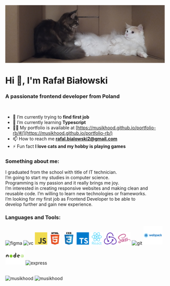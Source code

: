 <img src="./kotyy.png" alt="koty" align="center"/>

<h1 align="left">Hi 👋, I'm Rafał Białowski</h1>
<h3 align="left">A passionate frontend developer from Poland</h3>

<br/>

- 🔭 I’m currently trying to **find first job**
- 🌱 I’m currently learning **Typescript**
- 👨‍💻 My portfolio is available at [https://musikhood.github.io/portfolio-rb/#/](https://musikhood.github.io/portfolio-rb/)
- 📫 How to reach me **rafal.bialowski2@gmail.com**
- ⚡ Fun fact **I love cats and my hobby is playing games**

<h3 align="left">Something about me:</h3>
I graduated from the school with title of IT technician. <br/>
I’m going to start my studies in computer science. <br/>
Programming is my passion and it really brings me joy. <br/>
I’m interested in creating responsive websites and making clean and <br/>
reusable code. I’m willing to learn new technologies or frameworks. <br/>
I’m looking for my first job as Frontend Developer to be able to <br/>
develop further and gain new experience.

<h3 align="left">Languages and Tools:</h3>
<p align="left">
 <img src="https://www.vectorlogo.zone/logos/figma/figma-icon.svg" alt="figma" width="40" height="40"/>
 <img src="https://camo.githubusercontent.com/5fa137d222dde7b69acd22c6572a065ce3656e6ffa1f5e88c1b5c7a935af3cc6/68747470733a2f2f63646e2e6a7364656c6976722e6e65742f67682f64657669636f6e732f64657669636f6e2f69636f6e732f7673636f64652f7673636f64652d6f726967696e616c2e737667" alt="vc" width="40" height"40"/>
 <img src="https://raw.githubusercontent.com/devicons/devicon/master/icons/javascript/javascript-original.svg" alt="js" width="40" height="40"/>
 <img src="https://raw.githubusercontent.com/devicons/devicon/master/icons/html5/html5-original-wordmark.svg" alt="html" width="40" height="40"/>
 <img src="https://raw.githubusercontent.com/devicons/devicon/master/icons/css3/css3-original-wordmark.svg" alt="css3" width="40" height="40"/>
 <img src="https://raw.githubusercontent.com/devicons/devicon/master/icons/typescript/typescript-original.svg" alt="typescript" width="40" height="40"/>
 <img src="https://raw.githubusercontent.com/devicons/devicon/master/icons/react/react-original-wordmark.svg" alt="react" width="40" height="40"/>
 <img src="https://raw.githubusercontent.com/devicons/devicon/master/icons/redux/redux-original.svg" alt="redux" width="40" height="40"/>
 <img src="https://raw.githubusercontent.com/devicons/devicon/master/icons/sass/sass-original.svg" alt="sass" width="40" height="40"/>
 <img src="https://www.vectorlogo.zone/logos/git-scm/git-scm-icon.svg" alt="git" width="40" height="40"/>
 <img src="https://raw.githubusercontent.com/devicons/devicon/d00d0969292a6569d45b06d3f350f463a0107b0d/icons/webpack/webpack-original-wordmark.svg" alt="webpack" width="60" height="60"/>
 <img src="https://raw.githubusercontent.com/devicons/devicon/master/icons/nodejs/nodejs-original-wordmark.svg" alt="nodejs" width="60" height="60"/>
 <img src="https://assets.website-files.com/61ca3f775a79ec5f87fcf937/6202fcdee5ee8636a145a41b_1234.png" alt="express" width="40" height="40"/>
      
</p>
<br/>

<div>
<img align="center" height="150" src="https://github-readme-stats.vercel.app/api/top-langs?username=musikhood&show_icons=true&locale=en&layout=compact&theme=dark" alt="musikhood" />
<img align="center" height="150" src="https://github-readme-streak-stats.herokuapp.com/?user=musikhood&theme=dark" alt="musikhood" />
</div>
